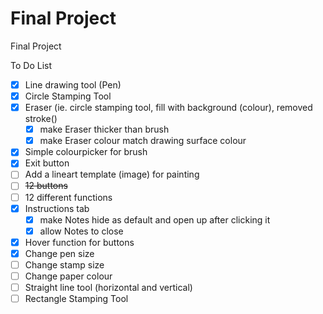 # Final Project
Final Project

To Do List
- [x] Line drawing tool (Pen)
- [x] Circle Stamping Tool
- [x] Eraser (ie. circle stamping tool, fill with background (colour), removed stroke()
  - [x] make Eraser thicker than brush
  - [x] make Eraser colour match drawing surface colour
- [x] Simple colourpicker for brush
- [x] Exit button
- [ ] Add a lineart template (image) for painting
- [ ] ~~12 buttons~~
- [ ] 12 different functions
- [x] Instructions tab
  - [x] make Notes hide as default and open up after clicking it
  - [x] allow Notes to close
- [x] Hover function for buttons
- [x] Change pen size
- [ ] Change stamp size
- [ ] Change paper colour
- [ ] Straight line tool (horizontal and vertical)
- [ ] Rectangle Stamping Tool
